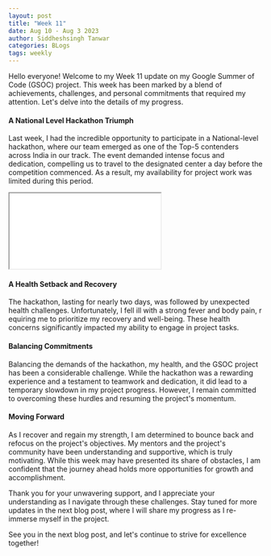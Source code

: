 ```yaml
---
layout: post
title: "Week 11"
date: Aug 10 - Aug 3 2023
author: Siddheshsingh Tanwar
categories: BLogs
tags: weekly
---
```


Hello everyone! Welcome to my Week 11 update on my Google Summer of Code (GSOC) project. This week has been marked by a blend of achievements, challenges, and personal commitments that required my attention. Let's delve into the details of my progress.

#### A National Level Hackathon Triumph
Last week, I had the incredible opportunity to participate in a National-level hackathon, where our team emerged as one of the Top-5 contenders across India in our track. The event demanded intense focus and dedication, compelling us to travel to the designated center a day before the competition commenced. As a result, my availability for project work was limited during this period.
<iframe src="[url](https://drive.google.com/file/d/1Rw8rOP6zPSerKfO-WJZz5tm3itoKTU19/view?usp=sharing)" title="description"></iframe>

#### A Health Setback and Recovery
The hackathon, lasting for nearly two days, was followed by unexpected health challenges. Unfortunately, I fell ill with a strong fever and body pain, r    equiring me to prioritize my recovery and well-being. These health concerns significantly impacted my ability to engage in project tasks.

#### Balancing Commitments
Balancing the demands of the hackathon, my health, and the GSOC project has been a considerable challenge. While the hackathon was a rewarding experience and a testament to teamwork and dedication, it did lead to a temporary slowdown in my project progress. However, I remain committed to overcoming these hurdles and resuming the project's momentum.

#### Moving Forward
As I recover and regain my strength, I am determined to bounce back and refocus on the project's objectives. My mentors and the project's community have been understanding and supportive, which is truly motivating. While this week may have presented its share of obstacles, I am confident that the journey ahead holds more opportunities for growth and accomplishment.

Thank you for your unwavering support, and I appreciate your understanding as I navigate through these challenges. Stay tuned for more updates in the next blog post, where I will share my progress as I re-immerse myself in the project.

See you in the next blog post, and let's continue to strive for excellence together!